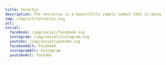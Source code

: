 ```yaml
---
title: Teractys
description: The tetractys is a beautifully simple symbol that is deceptively complex. I wanted to capture each color as one of the 10 dots. It can be used to view how the cosmos works similar to the tree of life in Kabbalah. I will be writing many articles on this symbol as I dive into the deeper unfoldment of the meaning behind it.
img: /img/art/tetractys.svg
alt: 
social:
  facebook: /img/social/facebook.svg
  instagram: /img/social/instagram.svg
  youtube: /img/social/youtube.svg
  facebookAlt: Facebook
  instagramAlt: Instagram
  youtubeAlt: Youtube
---
```

